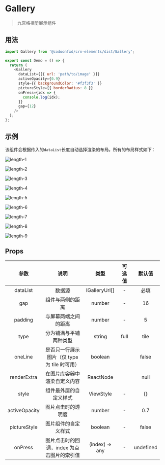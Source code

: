 # Gallery

> 九宫格相册展示组件

## 用法

```javascript
import Gallery from '@codoonfxd/crn-elements/dist/Gallery';

export const Demo = () => {
  return (
    <Gallery
      dataList={[{ url: 'path/to/image' }]}
      activeOpacity={0.9}
      style={{ backgroundColor: '#f3f3f3' }}
      pictureStyle={{ borderRadius: 8 }}
      onPress={idx => {
        console.log(idx);
      }}
      gap={12}
    />
  );
};
```

## 示例

该组件会根据传入的`dataList`长度自动选择渲染的布局，所有的布局样式如下：

![length-1](../_images/elements/gallery/pic-length-1.png)

![length-2](../_images/elements/gallery/pic-length-2.png)

![length-3](../_images/elements/gallery/pic-length-3.png)

![length-4](../_images/elements/gallery/pic-length-4.png)

![length-5](../_images/elements/gallery/pic-length-5.png)

![length-6](../_images/elements/gallery/pic-length-6.png)

![length-7](../_images/elements/gallery/pic-length-7.png)

![length-8](../_images/elements/gallery/pic-length-8.png)

![length-9](../_images/elements/gallery/pic-length-9.png)

## Props

|     参数      |                     说明                     |      类型      | 可选值 |  默认值   |
| :-----------: | :------------------------------------------: | :------------: | :----: | :-------: |
|   dataList    |                    数据源                    | IGalleryUrl[]  |   -    |   必填    |
|      gap      |               组件与两侧的距离               |     number     |   -    |    16     |
|    padding    |             与屏幕两端之间的距离             |     number     |   -    |     5     |
|     type      |            分为铺满与平铺两种类型            |     string     |  full  |   tile    | full |
|    oneLine    | 是否只一行展示图片（仅 type 为 tile 时可用） |    boolean     |        |   false   |
|  renderExtra  |         在图片库容器中渲染自定义内容         |   ReactNode    |        |   null    |
|     style     |            组件最外层的自定义样式            |   ViewStyle    |   -    |    {}     |
| activeOpacity |              图片点击时的透明度              |     number     |   -    |    0.7    |
| pictureStyle  |             图片组件的自定义样式             |    boolean     |   -    |   false   |
|    onPress    |  图片点击时的回调，index 为点击图片的索引值  | (index) => any |   -    | undefined |
